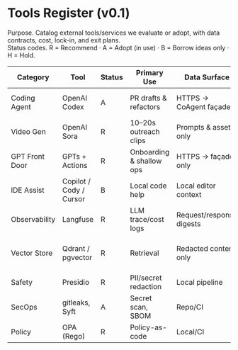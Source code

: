 # Tools Register (v0.1)

Purpose. Catalog external tools/services we evaluate or adopt, with data contracts, cost, lock-in, and exit plans.  
Status codes. R = Recommend  ·  A = Adopt (in use)  ·  B = Borrow ideas only  ·  H = Hold.

| Category       | Tool                    | Status | Primary Use                 | Data Surface            | Exit Plan                           |
|---             |---                      |---     |---                          |---                      |---                                   |
| Coding Agent   | OpenAI Codex        | A      | PR drafts & refactors       | HTTPS → CoAgent façade  | Swap to local agent (Ollama/vLLM)    |
| Video Gen      | OpenAI Sora         | R      | 10–20s outreach clips       | Prompts & assets only   | Switch to alt video gen; keep prompts|
| GPT Front Door | GPTs + Actions      | R      | Onboarding & shallow ops    | HTTPS → façade only     | Disable Actions; use docs only       |
| IDE Assist     | Copilot / Cody / Cursor | B      | Local code help             | Local editor context    | Uninstall; no retained data          |
| Observability  | Langfuse            | R      | LLM trace/cost logs         | Request/response digests| Export via OpenTelemetry             |
| Vector Store   | Qdrant / pgvector   | R      | Retrieval                   | Redacted content only   | Dump embeddings; reindex elsewhere   |
| Safety         | Presidio            | R      | PII/secret redaction        | Local pipeline          | Keep rules in repo                   |
| SecOps         | gitleaks, Syft  | A      | Secret scan, SBOM           | Repo/CI                 | Keep artifacts in CI                 |
| Policy         | OPA (Rego)          | R      | Policy-as-code              | Local/CI                | Inline policies in repo              |
